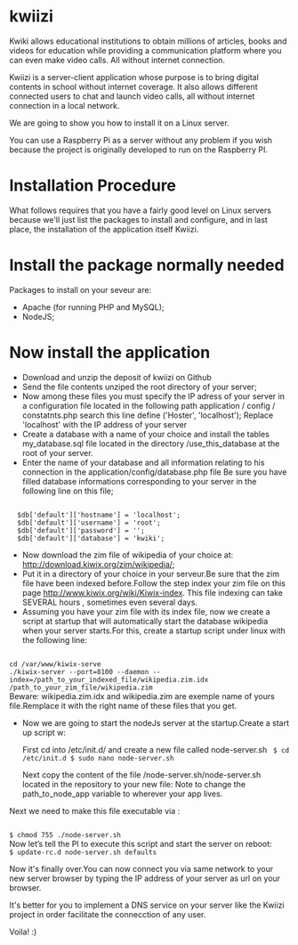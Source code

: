 kwiizi
======

Kwiki allows educational institutions to obtain millions of articles, books and videos for education while providing a communication platform where you can even make video calls. All without internet connection.

Kwiizi is a server-client application whose purpose is to bring digital contents in school without internet coverage.
It also allows different connected users to chat and launch video calls, all without internet connection in a local network.

We are going to show you how to install it on a Linux server.

You can use a Raspberry Pi as a server without any problem if you wish because the project is originally developed to run on the Raspberry PI.

Installation Procedure
======================


What follows requires that you have a fairly good level on Linux servers because we'll just list the packages to install and configure, and in last place, the installation of the application itself Kwiizi.

Install the package normally needed
===================================
Packages to install on your seveur are:
- Apache (for running PHP and MySQL);
- NodeJS;

Now install the application
===========================
- Download and unzip the deposit of kwiizi on Github
- Send the file contents unziped the root directory of your server;
- Now among these files you must specify the IP adress of your server in a configuration file located in the following path
    application / config / constatnts.php
   search this line
   define ('Hoster', 'localhost');
   Replace 'localhost' with the IP address of your server
- Create a database with a name of your choice and install the tables my_database.sql file located in the directory /use_this_database at the root of your server.
- Enter the name of your database and all information relating to his connection in the application/config/database.php file
  Be sure you have filled database informations corresponding to your server in the following line on this file;
<code>
  $db['default']['hostname'] = 'localhost';
  $db['default']['username'] = 'root';
  $db['default']['password'] = '';
  $db['default']['database'] = 'kwiki';
</code>
  
- Now download the zim file of wikipedia of your choice at: http://download.kiwix.org/zim/wikipedia/;
- Put it in a directory of your choice in your serveur.Be sure that the zim file have been indexed before.Follow the step index your zim file on this page http://www.kiwix.org/wiki/Kiwix-index.
  This file indexing can take SEVERAL hours , sometimes even several days.
- Assuming you have your zim file with its index file, now we create a script at startup that will automatically start the database wikipedia when your server starts.For this, create a startup script under linux with the following line:
<code>
cd /var/www/kiwix-serve
./kiwix-server --port=8100 --daemon --index=/path_to_your_indexed_file/wikipedia.zim.idx /path_to_your_zim_file/wikipedia.zim
</code>
Beware: wikipedia.zim.idx and wikipedia.zim are exemple name of yours file.Remplace it with the right name of these files that you get.

- Now we are going to start the nodeJs server at the startup.Create a start up script w:

   First cd into /etc/init.d/ and create a new file called node-server.sh
   <code>
   $ cd /etc/init.d
   $ sudo nano node-server.sh
   </code>

   Next copy the content of the file /node-server.sh/node-server.sh located in the repository to your new file:
   Note to change the path_to_node_app variable to wherever your app lives.

Next we need to make this file executable via :

<code>
$ chmod 755 ./node-server.sh
</code>
Now let’s tell the PI to execute this script and start the server on reboot:

<code>
$ update-rc.d node-server.sh defaults
</code>

Now it's finally over.You can now connect you via same network to your new server browser by typing the IP address of your server as url on your browser.

It's better for you to implement a DNS service on your server like the Kwiizi project in order facilitate the connecction of any user.

Voila! :)
